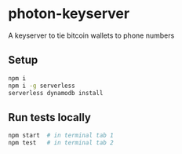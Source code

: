 # photon-keyserver
A keyserver to tie bitcoin wallets to phone numbers

## Setup

```bash
npm i
npm i -g serverless
serverless dynamodb install
```

## Run tests locally

```bash
npm start  # in terminal tab 1
npm test   # in terminal tab 2
```